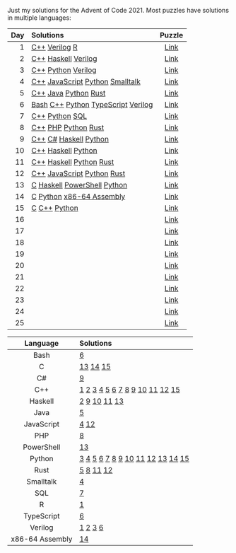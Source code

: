 
Just my solutions for the Advent of Code 2021.
Most puzzles have solutions in multiple languages:

Day | Solutions | Puzzle
---:|:----------|:------:
  1 | [C++](01.sonar-sweep/cpp) [Verilog](01.sonar-sweep/v) [R](01.sonar-sweep/r) | [Link](https://adventofcode.com/2021/day/1)
  2 | [C++](02.dive/cpp) [Haskell](02.dive/hs) [Verilog](02.dive/v) | [Link](https://adventofcode.com/2021/day/2)
  3 | [C++](03.binary-diagnostic/cpp) [Python](03.binary-diagnostic/py) [Verilog](03.binary-diagnostic/v) | [Link](https://adventofcode.com/2021/day/3)
  4 | [C++](04.giant-squid/cpp) [JavaScript](04.giant-squid/js) [Python](04.giant-squid/py) [Smalltalk](04.giant-squid/st) | [Link](https://adventofcode.com/2021/day/4)
  5 | [C++](05.hydrothermal-venture/cpp) [Java](05.hydrothermal-venture/java) [Python](05.hydrothermal-venture/py) [Rust](05.hydrothermal-venture/rs) | [Link](https://adventofcode.com/2021/day/5)
  6 | [Bash](06.lanternfish/bash) [C++](06.lanternfish/cpp) [Python](06.lanternfish/py) [TypeScript](06.lanternfish/ts) [Verilog](06.lanternfish/v) | [Link](https://adventofcode.com/2021/day/6)
  7 | [C++](07.the-treachery-of-whales/cpp) [Python](07.the-treachery-of-whales/py) [SQL](07.the-treachery-of-whales/sql) | [Link](https://adventofcode.com/2021/day/7)
  8 | [C++](08.seven-segment-search/cpp) [PHP](08.seven-segment-search/php) [Python](08.seven-segment-search/py) [Rust](08.seven-segment-search/rs) | [Link](https://adventofcode.com/2021/day/8)
  9 | [C++](09.smoke-basin/cpp) [C#](09.smoke-basin/cs) [Haskell](09.smoke-basin/hs) [Python](09.smoke-basin/py) | [Link](https://adventofcode.com/2021/day/9)
 10 | [C++](10.syntax-scoring/cpp) [Haskell](10.syntax-scoring/hs) [Python](10.syntax-scoring/py) | [Link](https://adventofcode.com/2021/day/10)
 11 | [C++](11.dumbo-octopus/cpp) [Haskell](11.dumbo-octopus/hs) [Python](11.dumbo-octopus/py) [Rust](11.dumbo-octopus/rs) | [Link](https://adventofcode.com/2021/day/11)
 12 | [C++](12.passage-pathing/cpp) [JavaScript](12.passage-pathing/js) [Python](12.passage-pathing/py) [Rust](12.passage-pathing/rs) | [Link](https://adventofcode.com/2021/day/12)
 13 | [C](13.transparent-origami/c) [Haskell](13.transparent-origami/hs) [PowerShell](13.transparent-origami/ps) [Python](13.transparent-origami/py) | [Link](https://adventofcode.com/2021/day/13)
 14 | [C](14.extended-polymerization/c) [Python](14.extended-polymerization/py) [x86-64 Assembly](14.extended-polymerization/x86-64) | [Link](https://adventofcode.com/2021/day/14)
 15 | [C](15.chiton/c) [C++](15.chiton/cpp) [Python](15.chiton/py) | [Link](https://adventofcode.com/2021/day/15)
 16 | | [Link](https://adventofcode.com/2021/day/16)
 17 | | [Link](https://adventofcode.com/2021/day/17)
 18 | | [Link](https://adventofcode.com/2021/day/18)
 19 | | [Link](https://adventofcode.com/2021/day/19)
 20 | | [Link](https://adventofcode.com/2021/day/20)
 21 | | [Link](https://adventofcode.com/2021/day/21)
 22 | | [Link](https://adventofcode.com/2021/day/22)
 23 | | [Link](https://adventofcode.com/2021/day/23)
 24 | | [Link](https://adventofcode.com/2021/day/24)
 25 | | [Link](https://adventofcode.com/2021/day/25)

 Language | Solutions
:--------:|:----------
Bash | [6](06.lanternfish/bash)
C | [13](13.transparent-origami/c) [14](14.extended-polymerization/c) [15](15.chiton/c)
C# | [9](09.smoke-basin/cs)
C++ | [1](01.sonar-sweep/cpp) [2](02.dive/cpp) [3](03.binary-diagnostic/cpp) [4](04.giant-squid/cpp) [5](05.hydrothermal-venture/cpp) [6](06.lanternfish/bash) [7](07.the-treachery-of-whales/cpp) [8](08.seven-segment-search/cpp) [9](09.smoke-basin/cpp) [10](10.syntax-scoring/cpp) [11](11.dumbo-octopus/cpp) [12](12.passage-pathing/cpp) [15](15.chiton/cpp)
Haskell | [2](02.dive/hs) [9](09.smoke-basin/hs) [10](10.syntax-scoring/hs) [11](11.dumbo-octopus/hs) [13](13.transparent-origami/hs)
Java | [5](05.hydrothermal-venture/java)
JavaScript | [4](04.giant-squid/js) [12](12.passage-pathing/js)
PHP | [8](08.seven-segment-search/php)
PowerShell | [13](13.transparent-origami/ps)
Python | [3](03.binary-diagnostic/py) [4](04.giant-squid/py) [5](05.hydrothermal-venture/py) [6](06.lanternfish/py) [7](07.the-treachery-of-whales/py) [8](08.seven-segment-search/py) [9](09.smoke-basin/py) [10](10.syntax-scoring/py) [11](11.dumbo-octopus/py) [12](12.passage-pathing/py) [13](13.transparent-origami/py) [14](14.extended-polymerization/py) [15](15.chiton/py)
Rust | [5](05.hydrothermal-venture/rs) [8](08.seven-segment-search/rs) [11](11.dumbo-octopus/rs) [12](12.passage-pathing/rs)
Smalltalk | [4](04.giant-squid/st)
SQL | [7](07.the-treachery-of-whales/sql)
R | [1](01.sonar-sweep/r)
TypeScript | [6](06.lanternfish/ts)
Verilog | [1](01.sonar-sweep/v) [2](02.dive/v) [3](03.binary-diagnostic/v) [6](06.lanternfish/v)
x86-64 Assembly | [14](14.extended-polymerization/x86-64)

